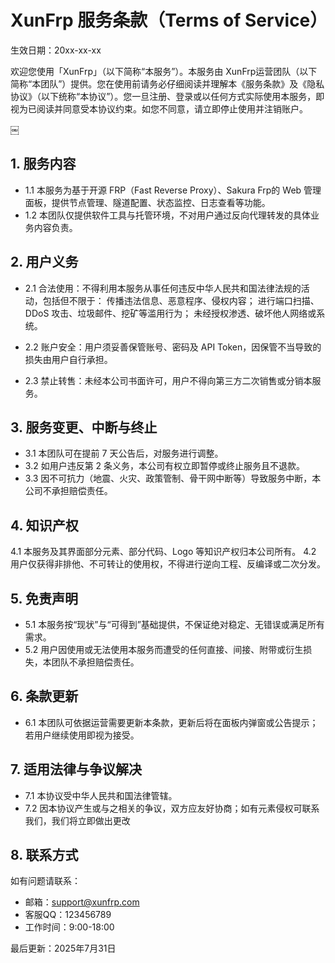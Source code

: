 # XunFrp 服务条款（Terms of Service）
生效日期：20xx-xx-xx

欢迎您使用「XunFrp」（以下简称“本服务”）。本服务由 XunFrp运营团队（以下简称“本团队”）提供。您在使用前请务必仔细阅读并理解本《服务条款》及《隐私协议》（以下统称“本协议”）。您一旦注册、登录或以任何方式实际使用本服务，即视为已阅读并同意受本协议约束。如您不同意，请立即停止使用并注销账户。

￼
## 1. 服务内容
- 1.1 本服务为基于开源 FRP（Fast Reverse Proxy）、Sakura Frp的 Web 管理面板，提供节点管理、隧道配置、状态监控、日志查看等功能。
- 1.2 本团队仅提供软件工具与托管环境，不对用户通过反向代理转发的具体业务内容负责。
## 2. 用户义务
- 2.1 合法使用：不得利用本服务从事任何违反中华人民共和国法律法规的活动，包括但不限于：
传播违法信息、恶意程序、侵权内容；
进行端口扫描、DDoS 攻击、垃圾邮件、挖矿等滥用行为；
未经授权渗透、破坏他人网络或系统。

- 2.2 账户安全：用户须妥善保管账号、密码及 API Token，因保管不当导致的损失由用户自行承担。
- 2.3 禁止转售：未经本公司书面许可，用户不得向第三方二次销售或分销本服务。
## 3. 服务变更、中断与终止
- 3.1 本团队可在提前 7 天公告后，对服务进行调整。
- 3.2 如用户违反第 2 条义务，本公司有权立即暂停或终止服务且不退款。
- 3.3 因不可抗力（地震、火灾、政策管制、骨干网中断等）导致服务中断，本公司不承担赔偿责任。
## 4. 知识产权
4.1 本服务及其界面部分元素、部分代码、Logo 等知识产权归本公司所有。
4.2 用户仅获得非排他、不可转让的使用权，不得进行逆向工程、反编译或二次分发。
## 5. 免责声明
- 5.1 本服务按“现状”与“可得到”基础提供，不保证绝对稳定、无错误或满足所有需求。
- 5.2 用户因使用或无法使用本服务而遭受的任何直接、间接、附带或衍生损失，本团队不承担赔偿责任。
## 6. 条款更新
- 6.1 本团队可依据运营需要更新本条款，更新后将在面板内弹窗或公告提示；若用户继续使用即视为接受。
## 7. 适用法律与争议解决
- 7.1 本协议受中华人民共和国法律管辖。
- 7.2 因本协议产生或与之相关的争议，双方应友好协商；如有元素侵权可联系我们，我们将立即做出更改
## 8. 联系方式
如有问题请联系：
- 邮箱：support@xunfrp.com
- 客服QQ：123456789
- 工作时间：9:00-18:00

最后更新：2025年7月31日
